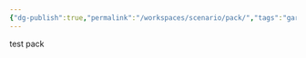 ```yaml
---
{"dg-publish":true,"permalink":"/workspaces/scenario/pack/","tags":"gardenEntry","dgHomeLink":true,"dgPassFrontmatter":false}
---
```



test pack